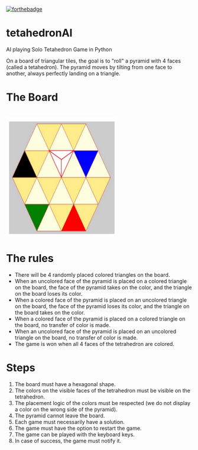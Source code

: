 [![forthebadge](https://forthebadge.com/images/badges/made-with-python.svg)](https://forthebadge.com)

# tetahedronAI
AI playing Solo Tetahedron Game in Python

On a board of triangular tiles, the goal is to "roll" a pyramid with 4 faces (called a tetahedron). The pyramid moves by tilting from one face to another, always perfectly landing on a triangle.

# The Board
<br>
<img src="https://github.com/arthurbabin/tetahedronAI/blob/main/image_2023-01-04_195906531.png?raw=true" width="300" height="324"/>

# The rules

- There will be 4 randomly placed colored triangles on the board.
- When an uncolored face of the pyramid is placed on a colored triangle on the board, the face of the pyramid takes on the color, and the triangle on the board loses its color.
- When a colored face of the pyramid is placed on an uncolored triangle on the board, the face of the pyramid loses its color, and the triangle on the board takes on the color.
- When a colored face of the pyramid is placed on a colored triangle on the board, no transfer of color is made.
- When an uncolored face of the pyramid is placed on an uncolored triangle on the board, no transfer of color is made.
- The game is won when all 4 faces of the tetrahedron are colored.

# Steps 

1. The board must have a hexagonal shape. 
2. The colors on the visible faces of the tetrahedron must be visible on the tetrahedron.
3. The placement logic of the colors must be respected (we do not display a color on the wrong side of the pyramid).
4. The pyramid cannot leave the board. 
5. Each game must necessarily have a solution.
6. The game must have the option to restart the game.
7. The game can be played with the keyboard keys.
8. In case of success, the game must notify it.
